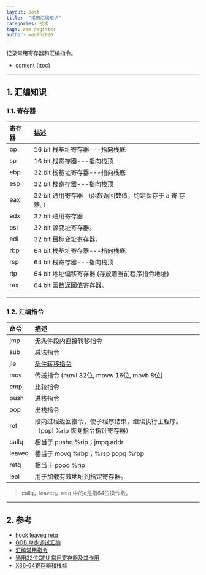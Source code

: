 ```yaml
---
layout: post
title:  "常用汇编知识"
categories: 技术
tags: asm register
author: wenfh2020
---
```


记录常用寄存器和汇编指令。




* content
{:toc}

---

## 1. 汇编知识

### 1.1. 寄存器

| 寄存器 | 描述                                                       |
| :----- | :--------------------------------------------------------- |
| bp     | 16 bit 栈基址寄存器---指向栈底                             |
| sp     | 16 bit 栈寄存器---指向栈顶                                 |
| ebp    | 32 bit 栈基址寄存器---指向栈底                             |
| esp    | 32 bit 栈寄存器---指向栈顶                                 |
| eax    | 32 bit 通用寄存器 （函数返回数值，约定保存于 a 寄 存器。） |
| edx    | 32 bit 通用寄存器                                          |
| esi    | 32 bit 源变址寄存器。                                      |
| edi    | 32 bit 目标变址寄存器。                                    |
| rbp    | 64 bit 栈基址寄存器---指向栈底                             |
| rsp    | 64 bit 栈寄存器---指向栈顶                                 |
| rip    | 64 bit 地址偏移寄存器 (存放着当前程序指令地址)             |
| rax    | 64 bit 函数返回值寄存器。                                  |

---

### 1.2. 汇编指令

| 命令   | 描述                                                                             |
| :----- | :------------------------------------------------------------------------------- |
| jmp    | 无条件段内直接转移指令                                                           |
| sub    | 减法指令                                                                         |
| jle    | [条件转移指令](https://zhidao.baidu.com/question/284101534.html)                 |
| mov    | 传送指令  (movl 32位, movw 16位, movb 8位)                                       |
| cmp    | 比较指令                                                                         |
| push   | 进栈指令                                                                         |
| pop    | 出栈指令                                                                         |
| ret    | 段内过程返回指令，使子程序结束，继续执行主程序。（popl %rip 恢复指令指针寄存器） |
| callq  | 相当于 pushq %rip；jmpq addr                                                     |
| leaveq | 相当于 movq %rbp；%rsp popq %rbp                                                 |
| retq   | 相当于 popq %rip                                                                 |
| leal   | 用于加载有效地址到指定寄存器。                                                   |

> callq，leaveq，retq 中的q是指64位操作数。

---

## 2. 参考

* [hook leaveq retq](https://blog.csdn.net/linuxheik/article/details/49277041?t=1488286725179)
* [GDB 单步调试汇编](https://github.com/zhangyachen/zhangyachen.github.io/issues/134)
* [汇编常用指令](https://blog.csdn.net/qq_36982160/article/details/82950848)
* [通用32位CPU 常用寄存器及其作用](https://www.cnblogs.com/daryl-blog/p/11369588.html)
* [X86-64寄存器和栈帧](https://blog.csdn.net/wangquan1992/article/details/90376995)
